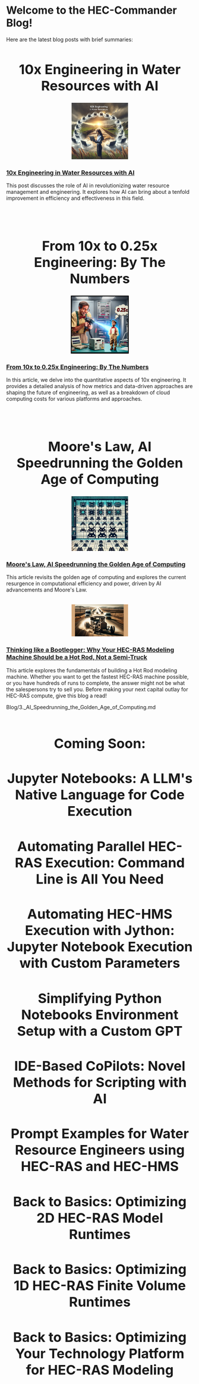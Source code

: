 # Welcome to the HEC-Commander Blog!

Here are the latest blog posts with brief summaries:



<h1 align="center" style="font-weight:bold; font-size: 36px;"> 10x Engineering in Water Resources with AI</h1>

<p align="center">
  <img src="img/10xinWRE-AI-1.png" width=30%>
</p>

### [10x Engineering in Water Resources with AI](https://github.com/billk-FM/HEC-Commander/tree/main/Blog/1.%2010x%20Engineering%20in%20Water%20Resources%20with%20AI.md)
This post discusses the role of AI in revolutionizing water resource management and engineering. It explores how AI can bring about a tenfold improvement in efficiency and effectiveness in this field.

<br></br>

<h1 align="center" style="font-weight:bold; font-size: 36px;"> From 10x to 0.25x Engineering: By The Numbers</h1>

<p align="center">
  <img src="img/10xto0.25x.png" alt="10xto0.25x" style="border: 2px solid black; width: 30%;"/>
</p>

### [From 10x to 0.25x Engineering: By The Numbers](https://github.com/billk-FM/HEC-Commander/tree/main/Blog/2.%2010XEngineering_By_The_Numbers.md)
In this article, we delve into the quantitative aspects of 10x engineering. It provides a detailed analysis of how metrics and data-driven approaches are shaping the future of engineering, as well as a breakdown of cloud computing costs for various platforms and approaches. 

<br></br>

<h1 align="center" style="font-weight:bold; font-size: 36px;">Moore's Law, AI Speedrunning the Golden Age of Computing</h1>


<p align="center">
  <img src="img/MooresLawSpaceCommanders.png" width=30%>
</p>

### [Moore's Law, AI Speedrunning the Golden Age of Computing](https://github.com/billk-FM/HEC-Commander/tree/main/Blog/3._AI_Speedrunning_the_Golden_Age_of_Computing.md)
This article revisits the golden age of computing and explores the current resurgence in computational efficiency and power, driven by AI advancements and Moore's Law. 
<br></br>


<p align="center">
  <img src="img/tlab_logo.png" width="30%">
</p>

### [Thinking like a Bootlegger: Why Your HEC-RAS Modeling Machine Should be a Hot Rod, Not a Semi-Truck](https://github.com/billk-FM/HEC-Commander/tree/main/Blog/4._Think_Like_A_Bootlegger_for_HEC-RAS_Modeling_Machines.md)
This article explores the fundamentals of building a Hot Rod modeling machine.  Whether you want to get the fastest HEC-RAS machine possible, or you have hundreds of runs to complete, the answer might not be what the salespersons try to sell you.  Before making your next capital outlay for HEC-RAS compute, give this blog a read! 


Blog/3._AI_Speedrunning_the_Golden_Age_of_Computing.md
<br></br>


<h1 align="center" style="font-weight:bold; font-size: 36px;"> Coming Soon:</h1>

<h1 align="center" style="font-weight:bold; font-size: 36px;"> Jupyter Notebooks: A LLM's Native Language for Code Execution</h1>

<h1 align="center" style="font-weight:bold; font-size: 36px;"> Automating Parallel HEC-RAS Execution: Command Line is All You Need</h1>

<h1 align="center" style="font-weight:bold; font-size: 36px;"> Automating HEC-HMS Execution with Jython: Jupyter Notebook Execution with Custom Parameters</h1>

<h1 align="center" style="font-weight:bold; font-size: 36px;"> Simplifying Python Notebooks Environment Setup with a Custom GPT</h1>

<h1 align="center" style="font-weight:bold; font-size: 36px;"> IDE-Based CoPilots: Novel Methods for Scripting with AI</h1>

<h1 align="center" style="font-weight:bold; font-size: 36px;"> Prompt Examples for Water Resource Engineers using HEC-RAS and HEC-HMS</h1>

<h1 align="center" style="font-weight:bold; font-size: 36px;"> Back to Basics: Optimizing 2D HEC-RAS Model Runtimes</h1>

<h1 align="center" style="font-weight:bold; font-size: 36px;"> Back to Basics: Optimizing 1D HEC-RAS Finite Volume Runtimes</h1>

<h1 align="center" style="font-weight:bold; font-size: 36px;"> Back to Basics: Optimizing Your Technology Platform for HEC-RAS Modeling</h1>




